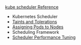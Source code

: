 [kube scheduler Reference](https://kubernetes.io/docs/concepts/scheduling-eviction/kube-scheduler/)



- Kubernetes Scheduler
- [Taints and Tolerations](https://kubernetes.io/docs/concepts/scheduling-eviction/taint-and-toleration/)
- [Assigning Pods to Nodes](https://kubernetes.io/docs/concepts/scheduling-eviction/assign-pod-node/)
- Scheduling Framework
- [Scheduler Performance Tuning](https://kubernetes.io/docs/concepts/scheduling-eviction/scheduler-perf-tuning/)

```
